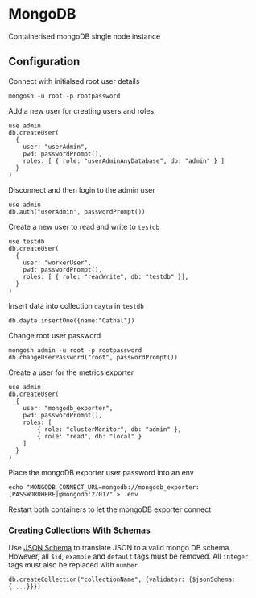 # MongoDB

Containerised mongoDB single node instance

## Configuration

Connect with initialsed root user details
```
mongosh -u root -p rootpassword
```

Add a new user for creating users and roles
```
use admin
db.createUser(
  {
    user: "userAdmin",
    pwd: passwordPrompt(),
    roles: [ { role: "userAdminAnyDatabase", db: "admin" } ]
  }
)
```

Disconnect and then login to the admin user
```
use admin
db.auth("userAdmin", passwordPrompt())
```

Create a new user to read and write to `testdb`
```
use testdb
db.createUser(
  {
    user: "workerUser",
    pwd: passwordPrompt(),
    roles: [ { role: "readWrite", db: "testdb" }],
  }
)
```

Insert data into collection `dayta` in `testdb`
```
db.dayta.insertOne({name:"Cathal"})
```

Change root user password
```
mongosh admin -u root -p rootpassword
db.changeUserPassword("root", passwordPrompt())
```

Create a user for the metrics exporter
```
use admin
db.createUser(
  {
    user: "mongodb_exporter",
    pwd: passwordPrompt(),
    roles: [
        { role: "clusterMonitor", db: "admin" },
        { role: "read", db: "local" }
    ]
  }
)
```
Place the mongoDB exporter user password into an env
```
echo "MONGODB_CONNECT_URL=mongodb://mongodb_exporter:[PASSWORDHERE]@mongodb:27017" > .env
```
Restart both containers to let the mongoDB exporter connect

### Creating Collections With Schemas

Use [JSON Schema](https://www.jsonschema.net/home) to translate JSON to a valid mongo DB schema. However, all `$id`, `example` and `default` tags must be removed. All `integer` tags must also be replaced with `number`

```
db.createCollection("collectionName", {validator: {$jsonSchema:{....}}})
```

